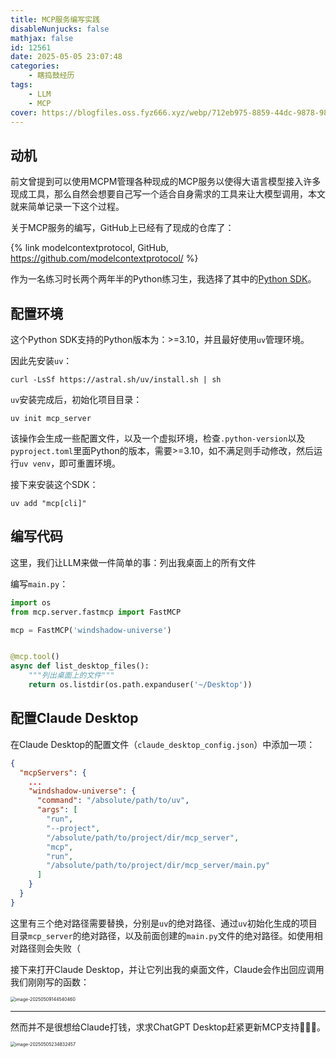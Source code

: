 ```yaml
---
title: MCP服务编写实践
disableNunjucks: false
mathjax: false
id: 12561
date: 2025-05-05 23:07:48
categories:
    - 瞎捣鼓经历
tags:
    - LLM
    - MCP
cover: https://blogfiles.oss.fyz666.xyz/webp/712eb975-8859-44dc-9878-985f2775b0d9.webp
---
```


## 动机

前文曾提到可以使用MCPM管理各种现成的MCP服务以使得大语言模型接入许多现成工具，那么自然会想要自己写一个适合自身需求的工具来让大模型调用，本文就来简单记录一下这个过程。

关于MCP服务的编写，GitHub上已经有了现成的仓库了：

{% link modelcontextprotocol, GitHub, https://github.com/modelcontextprotocol/ %}

作为一名练习时长两个两年半的Python练习生，我选择了其中的[Python SDK](https://github.com/modelcontextprotocol/python-sdk)。

## 配置环境

这个Python SDK支持的Python版本为：>=3.10，并且最好使用`uv`管理环境。

因此先安装`uv`：

```shell
curl -LsSf https://astral.sh/uv/install.sh | sh
```

`uv`安装完成后，初始化项目目录：

```shell
uv init mcp_server
```

该操作会生成一些配置文件，以及一个虚拟环境，检查`.python-version`以及`pyproject.toml`里面Python的版本，需要>=3.10，如不满足则手动修改，然后运行`uv venv`，即可重置环境。

接下来安装这个SDK：

```shell
uv add "mcp[cli]"
```

## 编写代码

这里，我们让LLM来做一件简单的事：列出我桌面上的所有文件

编写`main.py`：

```python
import os
from mcp.server.fastmcp import FastMCP

mcp = FastMCP('windshadow-universe')


@mcp.tool()
async def list_desktop_files():
    """列出桌面上的文件"""
    return os.listdir(os.path.expanduser('~/Desktop'))

```

## 配置Claude Desktop

在Claude Desktop的配置文件（`claude_desktop_config.json`）中添加一项：

```json
{
  "mcpServers": {
    ...
    "windshadow-universe": {
      "command": "/absolute/path/to/uv",
      "args": [
        "run",
        "--project",
        "/absolute/path/to/project/dir/mcp_server",
        "mcp",
        "run",
        "/absolute/path/to/project/dir/mcp_server/main.py"
      ]
    }
  }
}
```

这里有三个绝对路径需要替换，分别是`uv`的绝对路径、通过`uv`初始化生成的项目目录`mcp_server`的绝对路径，以及前面创建的`main.py`文件的绝对路径。如使用相对路径则会失败（

接下来打开Claude Desktop，并让它列出我的桌面文件，Claude会作出回应调用我们刚刚写的函数：

<img src="https://blogfiles.oss.fyz666.xyz/png/2f4a0278-2484-4935-bb62-a94509868826.png" alt="image-20250509144540460" style="zoom:50%;" />

---

然而并不是很想给Claude打钱，求求ChatGPT Desktop赶紧更新MCP支持🙏🙏🙏。

<img src="https://blogfiles.oss.fyz666.xyz/png/02965303-13e0-4698-9713-4559fa9eb418.png" alt="image-20250505234832457" style="zoom:50%;" />
